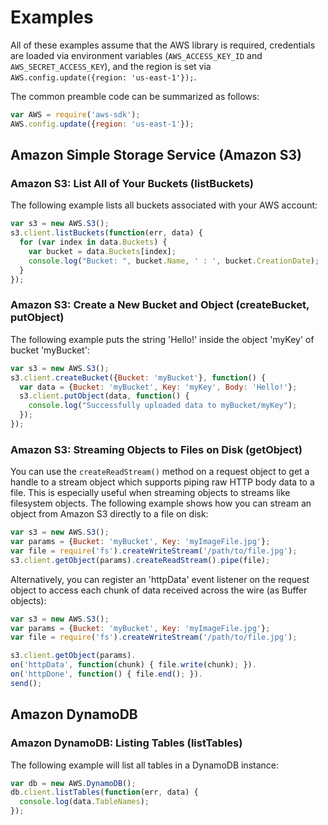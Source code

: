 # Examples

All of these examples assume that the AWS library is required,
credentials are loaded via environment variables (`AWS_ACCESS_KEY_ID`
and `AWS_SECRET_ACCESS_KEY`), and the region is set via 
`AWS.config.update({region: 'us-east-1'});`.

The common preamble code can be summarized as follows:

```js
var AWS = require('aws-sdk');
AWS.config.update({region: 'us-east-1'});
```

## Amazon Simple Storage Service (Amazon S3)

### Amazon S3: List All of Your Buckets (listBuckets)

The following example lists all buckets associated with your AWS account:

```js
var s3 = new AWS.S3();
s3.client.listBuckets(function(err, data) {
  for (var index in data.Buckets) {
    var bucket = data.Buckets[index];
    console.log("Bucket: ", bucket.Name, ' : ', bucket.CreationDate);
  }
});
```

### Amazon S3: Create a New Bucket and Object (createBucket, putObject)

The following example puts the string 'Hello!' inside the
object 'myKey' of bucket 'myBucket':

```js
var s3 = new AWS.S3();
s3.client.createBucket({Bucket: 'myBucket'}, function() {
  var data = {Bucket: 'myBucket', Key: 'myKey', Body: 'Hello!'};
  s3.client.putObject(data, function() {
    console.log("Successfully uploaded data to myBucket/myKey");
  });
});
```

### Amazon S3: Streaming Objects to Files on Disk (getObject)

You can use the `createReadStream()` method on a request object to
get a handle to a stream object which supports piping raw HTTP
body data to a file. This is especially useful when streaming
objects to streams like filesystem objects. The following example
shows how you can stream an object from Amazon S3 directly to a file
on disk:

```js
var s3 = new AWS.S3();
var params = {Bucket: 'myBucket', Key: 'myImageFile.jpg'};
var file = require('fs').createWriteStream('/path/to/file.jpg');
s3.client.getObject(params).createReadStream().pipe(file);
```

Alternatively, you can register an 'httpData' event listener on
the request object to access each chunk of data received across
the wire (as Buffer objects):

```js
var s3 = new AWS.S3();
var params = {Bucket: 'myBucket', Key: 'myImageFile.jpg'};
var file = require('fs').createWriteStream('/path/to/file.jpg');

s3.client.getObject(params).
on('httpData', function(chunk) { file.write(chunk); }).
on('httpDone', function() { file.end(); }).
send();
```

## Amazon DynamoDB

### Amazon DynamoDB: Listing Tables (listTables)

The following example will list all tables in a DynamoDB instance:

```js
var db = new AWS.DynamoDB();
db.client.listTables(function(err, data) {
  console.log(data.TableNames);
});
```